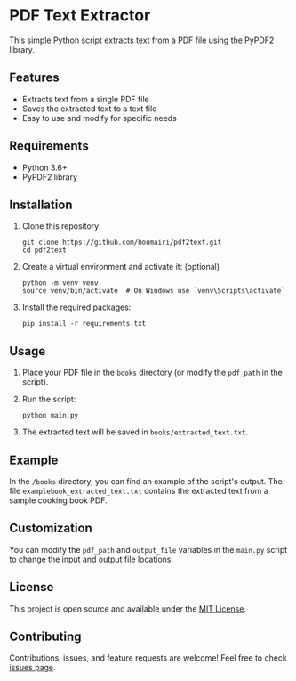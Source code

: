 # PDF Text Extractor

This simple Python script extracts text from a PDF file using the PyPDF2 library.

## Features

- Extracts text from a single PDF file
- Saves the extracted text to a text file
- Easy to use and modify for specific needs

## Requirements

- Python 3.6+
- PyPDF2 library

## Installation

1. Clone this repository:
   ```
   git clone https://github.com/houmairi/pdf2text.git
   cd pdf2text
   ```

2. Create a virtual environment and activate it: (optional)
   ```
   python -m venv venv
   source venv/bin/activate  # On Windows use `venv\Scripts\activate`
   ```

3. Install the required packages:
   ```
   pip install -r requirements.txt
   ```

## Usage

1. Place your PDF file in the `books` directory (or modify the `pdf_path` in the script).

2. Run the script:
   ```
   python main.py
   ```

3. The extracted text will be saved in `books/extracted_text.txt`.

## Example

In the `/books` directory, you can find an example of the script's output. The file `examplebook_extracted_text.txt` contains the extracted text from a sample cooking book PDF.

## Customization

You can modify the `pdf_path` and `output_file` variables in the `main.py` script to change the input and output file locations.

## License

This project is open source and available under the [MIT License](LICENSE).

## Contributing

Contributions, issues, and feature requests are welcome! Feel free to check [issues page](https://github.com/houmairi/pdf2text/issues).

